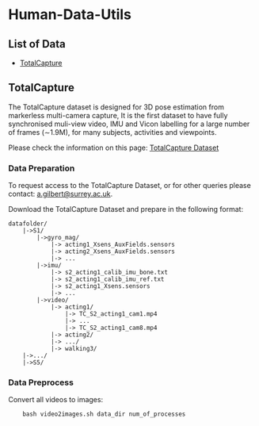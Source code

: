 # Human-Data-Utils

## List of Data

* [TotalCapture](#TotalCapture)

## TotalCapture

The TotalCapture dataset is designed for 3D pose estimation from markerless multi-camera capture, It is the first dataset to have fully synchronised muli-view video, IMU and Vicon labelling for a large number of frames (∼1.9M), for many subjects, activities and viewpoints.

Please check the information on this page: [TotalCapture Dataset](https://cvssp.org/data/totalcapture/)

### Data Preparation

To request access to the TotalCapture Dataset, or for other queries please contact: a.gilbert@surrey.ac.uk.

Download the TotalCapture Dataset and prepare in the following format:
```
datafolder/
    |->S1/
        |->gyro_mag/
            |-> acting1_Xsens_AuxFields.sensors
            |-> acting2_Xsens_AuxFields.sensors
            |-> ...
        |->imu/
            |-> s2_acting1_calib_imu_bone.txt
            |-> s2_acting1_calib_imu_ref.txt
            |-> s2_acting1_Xsens.sensors
            |-> ...
        |->video/
            |-> acting1/
                |-> TC_S2_acting1_cam1.mp4
                |-> ...
                |-> TC_S2_acting1_cam8.mp4
            |-> acting2/
            |-> .../
            |-> walking3/
    |->.../
    |->S5/
```

### Data Preprocess

Convert all videos to images:
```shell
    bash video2images.sh data_dir num_of_processes
```
<!-- bash video2images.sh /media/ywj/Data/totalcapture/totalcapture 4 -->
<!-- bash video2images.sh /mnt/md0/yinw/project/data/totalcapture 4 -->